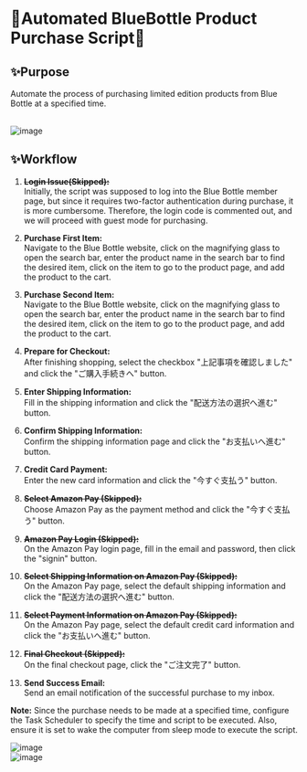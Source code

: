 <h1>🫗Automated BlueBottle Product Purchase Script🫗</h1>

<h2>✨Purpose</h2>
Automate the process of purchasing limited edition products from Blue Bottle at a specified time.
<br>
<br>

![image](https://github.com/smallgirl6/buy_bluebottle/assets/111422800/e07b2ff5-540c-4eec-a185-8a02a3002c65)



<h2>✨Workflow</h2>

1. <strike>**Login Issue(Skipped):**</strike> <br>Initially, the script was supposed to log into the Blue Bottle member page, but since it requires two-factor authentication during purchase, it is more cumbersome. Therefore, the login code is commented out, and we will proceed with guest mode for purchasing.

2. **Purchase First Item:** <br>Navigate to the Blue Bottle website, click on the magnifying glass to open the search bar, enter the product name in the search bar to find the desired item, click on the item to go to the product page, and add the product to the cart.

3. **Purchase Second Item:** <br>Navigate to the Blue Bottle website, click on the magnifying glass to open the search bar, enter the product name in the search bar to find the desired item, click on the item to go to the product page, and add the product to the cart.

4. **Prepare for Checkout:** <br>After finishing shopping, select the checkbox "上記事項を確認しました" and click the "ご購入手続きへ" button.

5. **Enter Shipping Information:** <br>Fill in the shipping information and click the "配送方法の選択へ進む" button.

6. **Confirm Shipping Information:** <br>Confirm the shipping information page and click the "お支払いへ進む" button.

7. **Credit Card Payment:**<br> Enter the new card information and click the "今すぐ支払う" button.

8. **<strike>Select Amazon Pay (Skipped):**</strike> <br>Choose Amazon Pay as the payment method and click the "今すぐ支払う" button.

9. **<strike>Amazon Pay Login (Skipped):**</strike> <br>On the Amazon Pay login page, fill in the email and password, then click the "signin" button.

10. **<strike>Select Shipping Information on Amazon Pay (Skipped):** </strike><br>On the Amazon Pay page, select the default shipping information and click the "配送方法の選択へ進む" button.

11. **<strike>Select Payment Information on Amazon Pay (Skipped):**</strike> <br>On the Amazon Pay page, select the default credit card information and click the "お支払いへ進む" button.

12. **<strike>Final Checkout (Skipped):** </strike><br>On the final checkout page, click the "ご注文完了" button.

13. **Send Success Email:** <br>Send an email notification of the successful purchase to my inbox.

**Note:** Since the purchase needs to be made at a specified time, configure the Task Scheduler to specify the time and script to be executed. Also, ensure it is set to wake the computer from sleep mode to execute the script.

![image](https://github.com/smallgirl6/buy_bluebottle/assets/111422800/ca8fc8fd-31a7-4e26-b544-8848c6d25f23)
<br>
![image](https://github.com/smallgirl6/buy_bluebottle/assets/111422800/d0498c8f-31b1-4a04-ad0c-edc726f06c0f)
